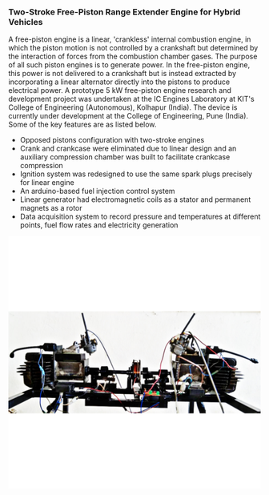 ### Two-Stroke Free-Piston Range Extender Engine for Hybrid Vehicles

A free-piston engine is a linear, 'crankless' internal combustion engine, in which the piston motion is not controlled by a crankshaft but determined by the interaction of forces from the combustion chamber gases.
The purpose of all such piston engines is to generate power. In the free-piston engine, this power is not delivered to a crankshaft but is instead extracted by incorporating a linear alternator directly into the pistons to produce electrical power. A prototype 5 kW free-piston engine research and development project was undertaken at the IC Engines Laboratory at KIT's College of Engineering (Autonomous), Kolhapur (India). The device is currently under development at the College of Engineering, Pune (India). Some of the key features are as listed below.

- Opposed pistons configuration with two-stroke engines 
- Crank and crankcase were eliminated due to linear design and an auxiliary compression chamber was built to facilitate crankcase compression
- Ignition system was redesigned to use the same spark plugs precisely for linear engine
- An arduino-based fuel injection control system
- Linear generator had electromagnetic coils as a stator and permanent magnets as a rotor
- Data acquisition system to record pressure and temperatures at different points, fuel flow rates and electricity generation


[![Frame-1](https://github.com/pjsutar/pjsutar.github.io/blob/main/_profile/images/freepiston.JPEG)](https://nodesource.com/products/nsolid)